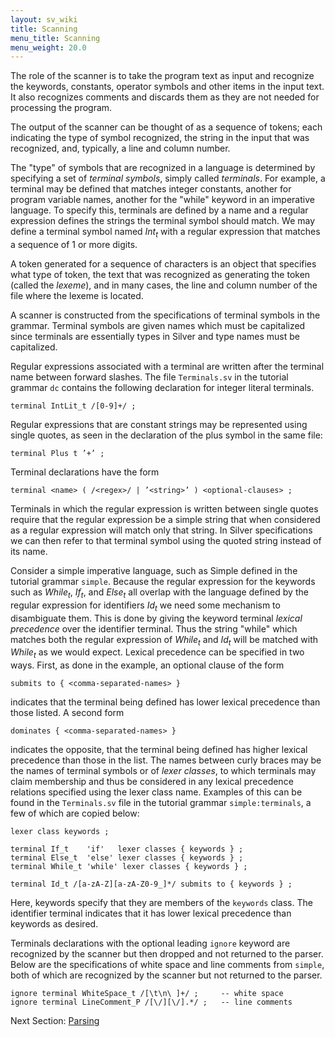 ```yaml
---
layout: sv_wiki
title: Scanning
menu_title: Scanning
menu_weight: 20.0
---
```


The role of the scanner is to take the program text as input and recognize the keywords, constants,
operator symbols and other items in the input text.  It also recognizes comments and discards them
as they are not needed for processing the program.

The output of the scanner can be thought of as a sequence of tokens; each indicating the type of
symbol recognized, the string in the input that was recognized, and, typically, a line and column
number.

The "type" of symbols that are recognized in a language is determined by specifying a set of
*terminal symbols*, simply called *terminals*.  For example, a terminal may be defined that matches
integer  constants,  another  for  program  variable  names,  another  for  the  "while"  keyword  in  an
imperative language.  To specify this,  terminals are defined by a name and a regular expression
defines the strings the terminal symbol should match.  We may define a terminal symbol named *Int<sub>t</sub>*
with a regular expression that matches a sequence of 1 or more digits.

A token generated for a sequence of characters is an object that specifies what type of token,
the text that was recognized as generating the token (called the *lexeme*), and in many cases, the
line and column number of the file where the lexeme is located.

A scanner is constructed from the specifications of terminal symbols in the grammar.  Terminal
symbols are given names which must be capitalized since terminals are essentially types in Silver
and type names must be capitalized.

Regular expressions associated with a terminal are written after the terminal name between forward
slashes.  The file `Terminals.sv` in the tutorial grammar `dc` contains the following declaration
for integer literal terminals.

    terminal IntLit_t /[0-9]+/ ;

Regular expressions that are constant strings may be represented using single quotes, as seen in
the declaration of the plus symbol in the same file:

    terminal Plus t ’+’ ;


Terminal declarations have the form

    terminal <name> ( /<regex>/ | ’<string>’ ) <optional-clauses> ;

Terminals in which the regular expression is written between single quotes require that the regular
expression be a simple string that when considered as a regular expression will match only that
string. In Silver specifications we can then refer to that terminal symbol using the quoted string
instead of its name.

Consider a simple imperative language, such as Simple defined in the tutorial grammar `simple`.
Because the regular expression for the keywords such as *While<sub>t</sub>*, *If<sub>t</sub>*, and *Else<sub>t</sub>* all overlap with the
language defined by the regular expression for identifiers *Id<sub>t</sub>* we need some mechanism to disambiguate
them. This is done by giving the keyword terminal *lexical precedence* over the identifier
terminal. Thus the string "while" which matches both the regular expression of *While<sub>t</sub>* and *Id<sub>t</sub>*
will be matched with *While<sub>t</sub>* as we would expect. Lexical precedence can be specified in two ways.
First, as done in the example, an optional clause of the form

    submits to { <comma-separated-names> }

indicates that the terminal being defined has lower lexical precedence than those listed. A second
form

    dominates { <comma-separated-names> }

indicates the opposite, that the terminal being defined has higher lexical precedence than those in
the list. The names between curly braces may be the names of terminal symbols or of *lexer classes*,
to which terminals may claim membership and thus be considered in any lexical precedence relations
specified using the lexer class name. Examples of this can be found in the `Terminals.sv` file in the
tutorial grammar `simple:terminals`, a few of which are copied below:

```
lexer class keywords ;

terminal If_t    'if'   lexer classes { keywords } ;
terminal Else_t  'else' lexer classes { keywords } ;
terminal While_t 'while' lexer classes { keywords } ;

terminal Id_t /[a-zA-Z][a-zA-Z0-9_]*/ submits to { keywords } ;
```

Here, keywords specify that they are members of the `keywords` class. The identifier terminal
indicates that it has lower lexical precedence than keywords as desired.

Terminals declarations with the optional leading `ignore` keyword are recognized by the scanner
but then dropped and not returned to the parser. Below are the specifications of white space and
line comments from `simple`, both of which are recognized by the scanner but not returned to the
parser.

```
ignore terminal WhiteSpace_t /[\t\n\ ]+/ ;     -- white space
ignore terminal LineComment_P /[\/][\/].*/ ;   -- line comments
```

Next Section: [Parsing](../3_scanning)
